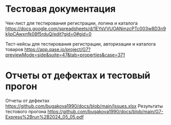 # Тестовая документация
Чек-лист для тестирования регистрации, логина и каталога https://docs.google.com/spreadsheets/d/1EYsVVUOANmzcPTc003w8D3n9kljpCAwxnfk08f5rduQ/edit?gid=0#gid=0



Тест-кейсы для тестирования регистрации, авторизации и каталога товаров https://app.qase.io/project/G7?previewMode=side&suite=47&tab=properties&case=371 
# Отчеты от дефектах и тестовый прогон
Отчеты от дефектах https://github.com/bugakova1990/docs/blob/main/Issues.xlsx
Результаты тестового прогона https://github.com/bugakova1990/docs/blob/main/G7-Express%2Brun%2B2024_05_05.pdf
